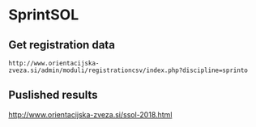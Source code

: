 # SprintSOL

## Get registration data

```
http://www.orientacijska-zveza.si/admin/moduli/registrationcsv/index.php?discipline=sprinto
```


## Puslished results

http://www.orientacijska-zveza.si/ssol-2018.html
